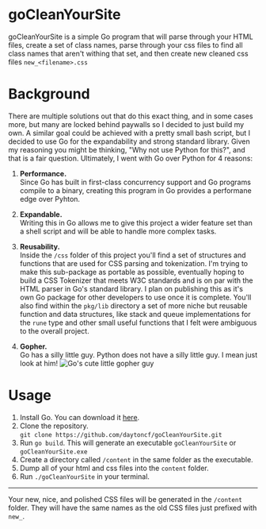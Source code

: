 # goCleanYourSite
goCleanYourSite is a simple Go program that will parse through your HTML files, create a set of class names, parse through your css files to find all class names that aren't withing that set, and then create new cleaned css files `new_<filename>.css`

# Background
There are multiple solutions out that do this exact thing, and in some cases more, but many are locked behind paywalls so I decided to just build my own.
A similar goal could be achieved with a pretty small bash script, but I decided to use Go for the expandability and strong standard library.
Given my reasoning you might be thinking, "Why not use Python for this?", and that is a fair question. Ultimately, I went with Go over Python for 4 reasons:

1. **Performance.**  
Since Go has built in first-class concurrency support and Go programs compile to a binary, creating this program in Go provides a performane edge over Pyhton.

2. **Expandable.**  
Writing this in Go allows me to give this project a wider feature set than a shell script and will be able to handle more complex tasks. 

3. **Reusability.**  
Inside the `/css` folder of this project you'll find a set of structures and functions that are used for CSS parsing and tokenization. I'm trying to make this sub-package as portable as possible, eventually hoping to build a CSS Tokenizer that meets W3C standards and is on par with the HTML parser in Go's standard library. I plan on publishing this as it's own Go package for other developers to use once it is complete. You'll also find within the `pkg/lib` directory a set of more niche but reusable function and data structures, like stack and queue implementations for the `rune` type and other small useful functions that I felt were ambiguous to the overall project.

4. **Gopher.**  
Go has a silly little guy. Python does not have a silly little guy. I mean just look at him!
![Go's cute little gopher guy](https://go.dev/blog/gopher/header.jpg)

# Usage
1. Install Go. You can download it [here](https://go.dev/dl/).
2. Clone the repository.  
`git clone https://github.com/daytoncf/goCleanYourSite.git`
3. Run `go build`. This will generate an executable `goCleanYourSite` or `goCleanYourSite.exe`
4. Create a directory called `/content` in the same folder as the executable. 
5. Dump all of your html and css files into the `content` folder.
6. Run `./goCleanYourSite` in your terminal.
---
Your new, nice, and polished CSS files will be generated in the `/content` folder. They will have the same names as the old CSS files just prefixed with `new_`.
